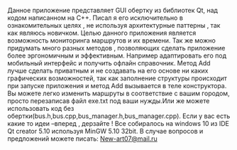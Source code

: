 Данное приложение представляет GUI обертку из библиотек Qt, над кодом написанном на С++. Писал я его исключительно в ознакомительных целях , не используя архитектурные паттерны ,  так как являюсь новичком. Целью данного приложения является возможность мониторинга маршрутов и их времени. Так же можно придумать много разных методов , позволяющих сделать приложение более эргономичным и эффективным. Например адаптировать его под мобильный интерфейс и получить офлайн справочник. Метод Add лучше сделать приватным и не создавать на его основе ни каких графических возможностей, так как заполнение структуры происходит при запуске приложения и метод Add вызывается в теле конструктора. Вы можете легко изменить маршруты в соответствие с вашим городом, просто перезаписав файл exe.txt под ваши нужды.Или же можете использовать код без обертки(bus.h,bus.cpp,bus_manager.h,bus_manager.cpp). Если у вас есть какие то идеи –вперед , дерзайте ! Все собиралось на windows 10  из IDE Qt creator 5.10 используя MinGW 5.10 32bit. В случае вопросов и предложений можете писать: 
New-art07@mail.ru
  
